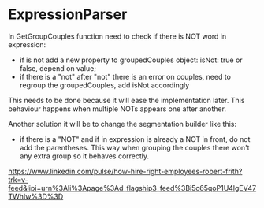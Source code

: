# ExpressionParser
In GetGroupCouples function need to check if there is NOT word in expression: 
- if is not add a new property to groupedCouples object: isNot: true or false, depend on value;
- if there is a "not" after "not" there is an error on couples, need to regroup the groupedCouples, add isNot accordingly

This needs to be done because it will ease the implementation later.
This behaviour happens when multiple NOTs appears one after another.



Another solution it will be to change the segmentation builder like this:
- if there is a "NOT" and if in expression is already a NOT in front, do not add the parentheses. This way when grouping the couples 
there won't any extra group so it behaves correctly. 


https://www.linkedin.com/pulse/how-hire-right-employees-robert-frith?trk=v-feed&lipi=urn%3Ali%3Apage%3Ad_flagship3_feed%3Bi5c65qoP1U4lgEV47TWhIw%3D%3D
